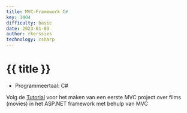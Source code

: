 ```yaml
---
title: MVC-Framework C#
key: 1404
difficulty: basic
date: 2023-01-03
author: rkerssies
technology: csharp
---
```



# {{ title }}


* Programmeertaal: C# 

Volg de [Tutorial](https://learn.microsoft.com/en-us/aspnet/core/tutorials/first-mvc-app/start-mvc?view=aspnetcore-7.0&tabs=visual-studio) voor het maken van een eerste MVC project over films (movies) in het ASP.NET framework met behulp van MVC

